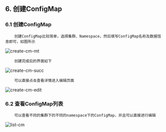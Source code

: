 ## 6. 创建ConfigMap

### 6.1 创建ConfigMap

````
    创建ConfigMap比较简单，选择集群、Namespace，然后填写ConfigMap名称及数据信息即可，如图所示
````

![create-cm-mt](https://github.com/dotbalo/ratel-doc/blob/master/images/create-cm-mt.png)

````
    创建完成后的界面如下
````

![create-cm-succ](https://github.com/dotbalo/ratel-doc/blob/master/images/create-cm-succ.png)


````
    可以直接点击查看详情进入编辑页面
````

![create-cm-edit](https://github.com/dotbalo/ratel-doc/blob/master/images/create-cm-edit.png)


### 6.2 查看ConfigMap列表

````
    可以查看不同的集群下的不同的namespace下的ConfigMap，并且可以直接进行编辑
````

![list-cm](https://github.com/dotbalo/ratel-doc/blob/master/images/list-configmap.png)
